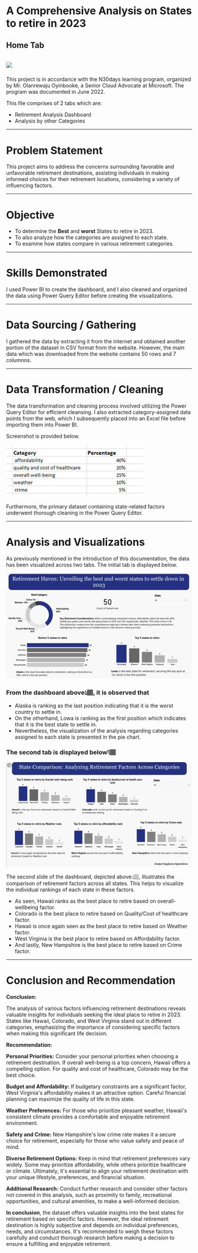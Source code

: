 # A Comprehensive Analysis on States to retire in 2023
## Home Tab
![](Homepage.png)
-----------



This project is in accordance with the N30days learning program, organized by Mr. Olanrewaju Oyinbooke, a Senior Cloud Advocate at Microsoft. The program was documented in June 2022.

This file comprises of 2 tabs which are:
- Retirement Analysis Dashboard
- Analysis by other Categories


----------------
# Problem Statement
This project aims to address the concerns surrounding favorable and unfavorable retirement destinations, assisting individuals in making informed choices for their retirement locations, considering a variety of influencing factors.

-------------
# Objective
- To determine the **Best** and **worst** States to retire in 2023.
- To also analyze how the categories are assigned to each state.
- To examine how states compare in various retirement categories.


---------------
# Skills Demonstrated
I used Power BI to create the dashboard, and I also cleaned and organized the data using Power Query Editor before creating the visualizations.

------------------------
# Data Sourcing / Gathering
I gathered the data by extracting it from the internet and obtained another portion of the dataset in CSV format from the website.
However, the main data which was downloaded from the website contains 50 rows and 7 columnns.


-----------------
# Data Transformation / Cleaning
The data transformation and cleaning process involved utilizing the Power Query Editor for efficient cleansing. I also extracted category-assigned data points from the web, which I subsequently placed into an Excel file before importing them into Power BI. 

Screenshot is provided below.



![](Category.png)



Furthermore, the primary dataset containing state-related factors underwent thorough cleaning in the Power Query Editor.

---------------
# Analysis and Visualizations
As previously mentioned in the introduction of this documentation, the data has been visualized across two tabs. The initial tab is displayed below.

![](Places_to_retire.png)


### From the dashboard above👆🏽, it is observed that
- Alaska is ranking as the last position indicating that it is the worst country to settle in.
- On the otherhand, Lowa is ranking as the first position which indicates that it is the best state to settle in.
- Nevertheless, the visualization of the analysis regarding categories assigned to each state is presented in the pie chart.


 ### The second tab is displayed below👇🏽

  ![](Places_to_retire2.png)

The second slide of the dashboard, depicted above👆🏽, illustrates the comparison of retirement factors across all states. This helps to visualize the individual rankings of each state in these factors.

- As seen, Hawaii ranks as the best place to retire based on overall-wellbeing factor.
- Colorado is the best place to retire based on Quality/Cost of healthcare factor.
- Hawaii is once again seen as the best place to retire based on Weather factor.
- West Virginia is the best place to retire based on Affordability factor.
- And lastly, New Hampshire is the best place to retire based on Crime factor.


------------------------

# Conclusion and Recommendation

**Conclusion:**

The analysis of various factors influencing retirement destinations reveals valuable insights for individuals seeking the ideal place to retire in 2023. States like Hawaii, Colorado, and West Virginia stand out in different categories, emphasizing the importance of considering specific factors when making this significant life decision.

**Recommendation:**

**Personal Priorities:** Consider your personal priorities when choosing a retirement destination. If overall well-being is a top concern, Hawaii offers a compelling option. For quality and cost of healthcare, Colorado may be the best choice.

**Budget and Affordability:** If budgetary constraints are a significant factor, West Virginia's affordability makes it an attractive option. Careful financial planning can maximize the quality of life in this state.

**Weather Preferences:** For those who prioritize pleasant weather, Hawaii's consistent climate provides a comfortable and enjoyable retirement environment.

**Safety and Crime:** New Hampshire's low crime rate makes it a secure choice for retirement, especially for those who value safety and peace of mind.

**Diverse Retirement Options:** Keep in mind that retirement preferences vary widely. Some may prioritize affordability, while others prioritize healthcare or climate. Ultimately, it's essential to align your retirement destination with your unique lifestyle, preferences, and financial situation.

**Additional Research:** Conduct further research and consider other factors not covered in this analysis, such as proximity to family, recreational opportunities, and cultural amenities, to make a well-informed decision.


**In conclusion**, the dataset offers valuable insights into the best states for retirement based on specific factors. However, the ideal retirement destination is highly subjective and depends on individual preferences, needs, and circumstances. It's recommended to weigh these factors carefully and conduct thorough research before making a decision to ensure a fulfilling and enjoyable retirement.













